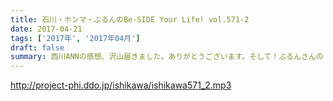 ```yaml
---
title: 石川・ホンマ・ぶるんのBe-SIDE Your Life! vol.571-2
date: 2017-04-21
tags: ['2017年', '2017年04月']
draft: false
summary: 西川ANNの感想、沢山届きました。ありがとうございます。そして！ぶるんさんの「知らねぇよ！人生相談」MIURA
---
```


http://project-phi.ddo.jp/ishikawa/ishikawa571_2.mp3

